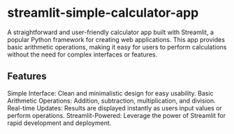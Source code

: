 # streamlit-simple-calculator-app

A straightforward and user-friendly calculator app built with Streamlit, a popular Python framework for creating web applications. This app provides basic arithmetic operations, making it easy for users to perform calculations without the need for complex interfaces or features.

## Features

Simple Interface: Clean and minimalistic design for easy usability.
Basic Arithmetic Operations: Addition, subtraction, multiplication, and division.
Real-time Updates: Results are displayed instantly as users input values or perform operations.
Streamlit-Powered: Leverage the power of Streamlit for rapid development and deployment.

